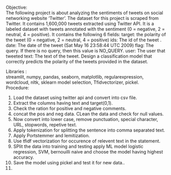 Objective:  
The following project is about analyzing the sentiments of tweets on social networking website ‘Twitter’. The dataset for this project  is scraped from Twitter. It contains 1,600,000 tweets extracted using Twitter API. It is a labeled dataset with tweets annotated with the sentiment (0 = negative, 2 = neutral, 4 = positive).
It contains the following 6 fields:
target: the polarity of the tweet (0 = negative, 2 = neutral, 4 = positive)
ids: The id of the tweet .
date: The date of the tweet (Sat May 16 23:58:44 UTC 2009)
flag: The query. If there is no query, then this value is NO_QUERY.
user: The user that tweeted 
text: The text of the tweet.
Design a classification model that correctly predicts the polarity of the tweets provided in the dataset.  

  Libraries :  
  streamlit, numpy, pandas, seaborn, matplotlib, regularexpression, wordcloud, nltk, sklearn model selection, Tfidvectorizer, pickel.  
Procedure:  
1) Load the dataset using twitter api and convert into csv file.
2) Extract the columns having text and target(0,1).
3) Check the ration for positive and negative comments.
4) concat the pos and neg data. CLean the data and check for null values.
5) Now convert into lower case, remove punctuation, special character, URL, stopwords, repetive text.
6) Apply tokenization for splitting the sentence into comma separated text.
7) Apply Portstemmer and lemitization.
8) Use tfidf vectorization for occurence of relevent text in the statement.
9) SPlit the data into training and testing apply ML model logistic regression, SVM, bernouilli naive and choose the model having highest accuracy.
10) Save the model using pickel and test it for new data..
11) 
